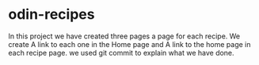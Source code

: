 # odin-recipes
In this project we have created three pages a page for each recipe.
We create A link to each one in the Home page and A link to the home page in each recipe page.
we used git commit to explain what we have done.